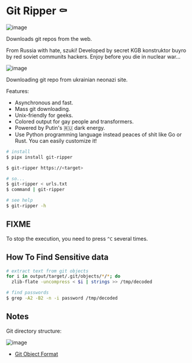 # Git Ripper ⚰️

![image](https://user-images.githubusercontent.com/12753171/174469279-fee0d9d5-7990-4237-8692-d7d5b7be86e5.png)

Downloads git repos from the web.

From Russia with hate, szuki! Developed by secret KGB konstruktor buyro by red soviet communits hackers. Enjoy before you die in nuclear war...

![image](https://user-images.githubusercontent.com/12753171/174526255-6c9d8834-8247-48ad-a263-c2255e292223.png)

Downloading git repo from ukrainian neonazi site.

Features:

- Asynchronous and fast.
- Mass git downloading.
- Unix-friendly for geeks.
- Colored output for gay people and transformers.
- Powered by Putin's 🇷🇺 dark energy.
- Use Python programming language instead peaces of shit like Go or Rust. You can easily customize it!

```bash
# install
$ pipx install git-ripper

$ git-ripper https://<target>

# so...
$ git-ripper < urls.txt
$ command | git-ripper

# see help
$ git-ripper -h
```

## FIXME

To stop the execution, you need to press `^C` several times.

## How To Find Sensitive data

```bash
# extract text from git objects
for i in output/target/.git/objects/*/*; do
  zlib-flate -uncompress < $i | strings >> /tmp/decoded

# find passwords
$ grep -A2 -B2 -n -i password /tmp/decoded
```

## Notes

Git directory structure:

![image](https://www.apriorit.com/images/articles/git_remote_helper/git_directory_entities.jpg)

- [Git Object Format](https://git-scm.com/book/en/v2/Git-Internals-Git-Objects)
